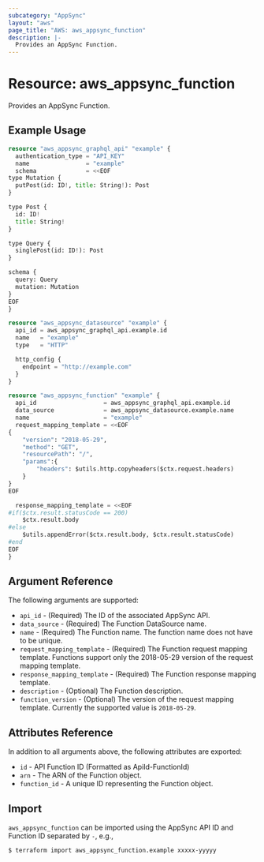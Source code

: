 ```yaml
---
subcategory: "AppSync"
layout: "aws"
page_title: "AWS: aws_appsync_function"
description: |-
  Provides an AppSync Function.
---
```


# Resource: aws_appsync_function

Provides an AppSync Function.

## Example Usage

```terraform
resource "aws_appsync_graphql_api" "example" {
  authentication_type = "API_KEY"
  name                = "example"
  schema              = <<EOF
type Mutation {
  putPost(id: ID!, title: String!): Post
}

type Post {
  id: ID!
  title: String!
}

type Query {
  singlePost(id: ID!): Post
}

schema {
  query: Query
  mutation: Mutation
}
EOF
}

resource "aws_appsync_datasource" "example" {
  api_id = aws_appsync_graphql_api.example.id
  name   = "example"
  type   = "HTTP"

  http_config {
    endpoint = "http://example.com"
  }
}

resource "aws_appsync_function" "example" {
  api_id                   = aws_appsync_graphql_api.example.id
  data_source              = aws_appsync_datasource.example.name
  name                     = "example"
  request_mapping_template = <<EOF
{
    "version": "2018-05-29",
    "method": "GET",
    "resourcePath": "/",
    "params":{
        "headers": $utils.http.copyheaders($ctx.request.headers)
    }
}
EOF

  response_mapping_template = <<EOF
#if($ctx.result.statusCode == 200)
    $ctx.result.body
#else
    $utils.appendError($ctx.result.body, $ctx.result.statusCode)
#end
EOF
}
```

## Argument Reference

The following arguments are supported:

* `api_id` - (Required) The ID of the associated AppSync API.
* `data_source` - (Required) The Function DataSource name.
* `name` - (Required) The Function name. The function name does not have to be unique.
* `request_mapping_template` - (Required) The Function request mapping template. Functions support only the 2018-05-29 version of the request mapping template.
* `response_mapping_template` - (Required) The Function response mapping template.
* `description` - (Optional) The Function description.
* `function_version` - (Optional) The version of the request mapping template. Currently the supported value is `2018-05-29`.

## Attributes Reference

In addition to all arguments above, the following attributes are exported:

* `id` - API Function ID (Formatted as ApiId-FunctionId)
* `arn` - The ARN of the Function object.
* `function_id` - A unique ID representing the Function object.

## Import

`aws_appsync_function` can be imported using the AppSync API ID and Function ID separated by `-`, e.g.,

```
$ terraform import aws_appsync_function.example xxxxx-yyyyy
```

